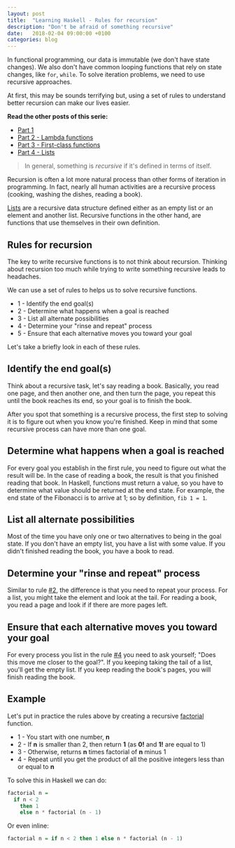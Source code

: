 ```yaml
---
layout: post
title:  "Learning Haskell - Rules for recursion"
description: "Don't be afraid of something recursive"
date:   2018-02-04 09:00:00 +0100
categories: blog
---
```


In functional programming, our data is immutable (we don't have state changes). We also don't have common looping functions that rely on state changes, like `for`, `while`. To solve iteration problems, we need to use recursive approaches.

At first, this may be sounds terrifying but, using a set of rules to understand better recursion can make our lives easier.

**Read the other posts of this serie:**

* [Part 1](/blog/2018/01/04/learning-haskell/)
* [Part 2 - Lambda functions](/blog/2018/01/22/learning-haskell-part-2/)
* [Part 3 - First-class functions](/blog/2018/01/27/learning-haskell-part-3/)
* [Part 4 - Lists](/blog/2018/01/29/learning-haskell-part-4/)

> In general, something is *recursive* if it's defined in terms of itself.

Recursion is often a lot more natural process than other forms of iteration in programming. In fact, nearly all human activities are a recursive process (cooking, washing the dishes, reading a book).

[Lists](/blog/2018/01/29/learning-haskell-part-4/) are a recursive data structure defined either as an empty list or an element and another list. Recursive functions in the other hand, are functions that use themselves in their own definition.

## Rules for recursion

The key to write recursive functions is to not think about recursion. Thinking about recursion too much while trying to write something recursive leads to headaches.

We can use a set of rules to helps us to solve recursive functions.

* 1 - Identify the end goal(s)
* 2 - Determine what happens when a goal is reached
* 3 - List all alternate possibilities
* 4 - Determine your "rinse and repeat" process
* 5 - Ensure that each alternative moves you toward your goal

Let's take a briefly look in each of these rules.

## Identify the end goal(s)

Think about a recursive task, let's say reading a book. Basically, you read one page, and then another one, and then turn the page, you repeat this until the book reaches its end, so your goal is to finish the book.

After you spot that something is a recursive process, the first step to solving it is to figure out when you know you're finished. Keep in mind that some recursive process can have more than one goal.

## Determine what happens when a goal is reached

For every goal you establish in the first rule, you need to figure out what the result will be. In the case of reading a book, the result is that you finished reading that book. In Haskell, functions must return a value, so you have to determine what value should be returned at the end state. For example, the end state of the Fibonacci is to arrive at 1; so by definition, `fib 1 = 1`.

## List all alternate possibilities

Most of the time you have only one or two alternatives to being in the goal state. If you don't have an empty list, you have a list with some value. If you didn't finished reading the book, you have a book to read.

## Determine your "rinse and repeat" process

Similar to rule [#2](#determine-what-happens-when-a-goal-is-reached), the difference is that you need to repeat your process. For a list, you might take the element and look at the tail. For reading a book, you read a page and look if if there are more pages left.

## Ensure that each alternative moves you toward your goal

For every process you list in the rule [#4](#determine-your-rinse-and-repeat-process) you need to ask yourself; "Does this move me closer to the goal?". If you keeping taking the tail of a list, you'll get the empty list. If you keep reading the book's pages, you will finish reading the book.

## Example

Let's put in practice the rules above by creating a recursive [factorial](https://en.wikipedia.org/wiki/Factorial) function.

* 1 - You start with one number, **n**
* 2 - If **n** is smaller than 2, then return **1** (as **0!** and **1!** are equal to 1)
* 3 - Otherwise, returns **n** times factorial of **n** minus 1
* 4 - Repeat until you get the product of all the positive integers less than or equal to **n**

To solve this in Haskell we can do:

```haskell
factorial n =
  if n < 2
    then 1
    else n * factorial (n - 1)
```

Or even inline:

```haskell
factorial n = if n < 2 then 1 else n * factorial (n - 1)
```
